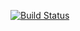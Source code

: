 [![Build Status](https://travis-ci.org/BrandyMint/cadcam-android.svg)](https://travis-ci.org/BrandyMint/cadcam-android)
